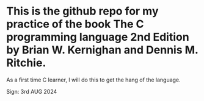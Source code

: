 # This is the github repo for my practice of the book The C programming language 2nd Edition by Brian W. Kernighan and Dennis M. Ritchie.

As a first time C learner, I will do this to get the hang of the language.

Sign: 3rd AUG 2024